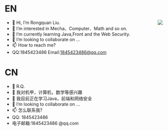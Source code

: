

# EN

<img align="right" src="https://github-readme-stats.vercel.app/api?username=miaomaomiaomaoda&show_icons=true&hide_title=true&theme=gruvbox&border_radius=30" />

- 👋 Hi, I’m Rongquan Liu.
- 👀 I’m interested in Mecha、Computer、Math and so on.
- 🌱 I’m currently learning Java,Front and the Web Security.
- 💞️ I’m looking to collaborate on ...
- 📫 How to reach me? 
- QQ:1845423486 Email:1845423486@qq.com

# CN
- 👋 R.Q.
- 👀 我对机甲，计算机，数学等感兴趣
- 🌱 我目前正在学习Java，前端和网络安全
- 💞️ I’m looking to collaborate on ...
- 📫 怎么联系我?
- QQ: 1845423486
- 电子邮箱:1845423486 @qq.com
